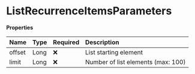 # ListRecurrenceItemsParameters

**Properties**

| Name   | Type | Required | Description                        |
| :----- | :--- | :------- | :--------------------------------- |
| offset | Long | ❌       | List starting element              |
| limit  | Long | ❌       | Number of list elements (max: 100) |

<!-- This file was generated by liblab | https://liblab.com/ -->
